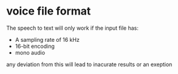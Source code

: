 # voice file format

The speech to text will only work if the input file has:
- A sampling rate of 16 kHz
- 16-bit encoding
- mono audio

any deviation from this will lead to inacurate results or an exeption